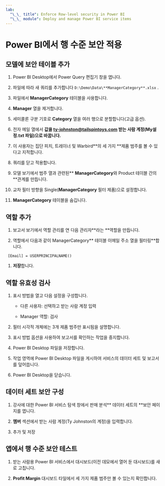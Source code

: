 ```yaml
---
lab:
  "\_\_ title": Enforce Row-level security in Power BI
  "\_\_ module": Deploy and manage Power BI service items
---
```

# Power BI에서 행 수준 보안 적용

## 모델에 보안 테이블 추가

1. Power BI Desktop에서 Power Query 편집기 창을 엽니다.

1. 파일에 따라 새 쿼리를 추가합니다 `D:\Demo\Data\**ManagerCategory**.xlsx` .

1. 파일에서 **ManagerCategory** 테이블을 사용합니다.

1. **Manager** 열을 제거합니다.

1. 세미콜론 구분 기호로 **Category** 열을 여러 행으로 분할합니다(고급 옵션).

1. 전자 메일 열에서 **값을 **<ty-johnston@tailspintoys.com>** 받는 사람 계정(My설정.txt 파일)으로 바꿉니다.**

1. 이 사용자는 집단 피치, 트레이너 및 Warbird**의 세 가지 **제품 범주를 볼 수 있다고 지적합니다.

1. 쿼리를 닫고 적용합니다.

1. 모델 보기에서 범주 열과 관련된** **ManagerCategory**와 Product 테이블 간의 **관계를 만듭니다.

1. 교차 필터 방향을 Single(**ManagerCategory** 필터 제품)으로 설정합니다.

1. **ManagerCategory** 테이블을 숨깁니다.

## 역할 추가

1. 보고서 보기에서 역할 관리를 연 다음 관리자**라는 **역할을 만듭니다.

1. 역할에서 다음과 같이 ManagerCategory** 테이블 이메일 주소 열을 필터링**합니다.

  ```dax
   [Email] = USERPRINCIPALNAME()
   ```

1. **저장**합니다.

## 역할 유효성 검사

1. 표시 방법을 열고 다음 설정을 구성합니다.

    - 다른 사용자: 선택하고 받는 사람 계정 입력

    - Manager 역할: 검사

1. 필터 시각적 개체에는 3개 제품 범주만 표시됨을 설명합니다.

1. 표시 방법 옵션을 사용하여 보고서를 확인하는 작업을 중지합니다.

1. Power BI Desktop 파일을 저장합니다.

1. 작업 영역에 Power BI Desktop 파일을 게시하여 서비스의 데이터 세트 및 보고서를 덮어씁니다.

1. Power BI Desktop을 닫습니다.

## 데이터 세트 보안 구성

1. 강사에 대한 Power BI 서비스 탐색 창에서 판매 분석** 데이터 세트의 **보안 페이지를 엽니다.

1. **멤버** 섹션에서 받는 사람 계정(Ty Johnston의 계정)을 입력합니다.

1. 추가 및 저장

## 앱에서 행 수준 보안 테스트

1. 받는 사람용 Power BI 서비스에서 대시보드(이전 데모에서 열어 둔 대시보드)를 새로 고칩니다.

1. **Profit Margin** 대시보드 타일에서 세 가지 제품 범주만 볼 수 있는지 확인합니다.
